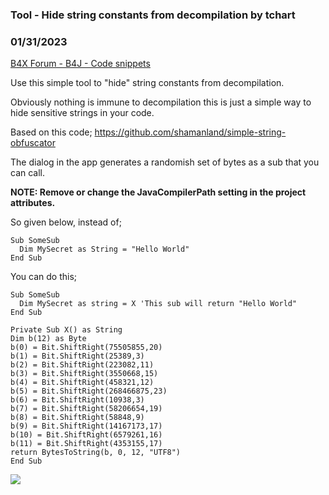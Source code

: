 ### Tool - Hide string constants from decompilation by tchart
### 01/31/2023
[B4X Forum - B4J - Code snippets](https://www.b4x.com/android/forum/threads/145807/)

Use this simple tool to "hide" string constants from decompilation.  
  
Obviously nothing is immune to decompilation this is just a simple way to hide sensitive strings in your code.  
  
Based on this code; <https://github.com/shamanland/simple-string-obfuscator>  
  
The dialog in the app generates a randomish set of bytes as a sub that you can call.  
  
**NOTE: Remove or change the JavaCompilerPath setting in the project attributes.**  
  
So given below, instead of;  
  

```B4X
Sub SomeSub  
  Dim MySecret as String = "Hello World"  
End Sub
```

  
  
You can do this;  
  

```B4X
Sub SomeSub  
  Dim MySecret as string = X 'This sub will return "Hello World"  
End Sub  
  
Private Sub X() as String  
Dim b(12) as Byte  
b(0) = Bit.ShiftRight(75505855,20)  
b(1) = Bit.ShiftRight(25389,3)  
b(2) = Bit.ShiftRight(223082,11)  
b(3) = Bit.ShiftRight(3550668,15)  
b(4) = Bit.ShiftRight(458321,12)  
b(5) = Bit.ShiftRight(268466875,23)  
b(6) = Bit.ShiftRight(10938,3)  
b(7) = Bit.ShiftRight(58206654,19)  
b(8) = Bit.ShiftRight(58848,9)  
b(9) = Bit.ShiftRight(14167173,17)  
b(10) = Bit.ShiftRight(6579261,16)  
b(11) = Bit.ShiftRight(4353155,17)  
return BytesToString(b, 0, 12, "UTF8")  
End Sub
```

  
  
![](https://www.b4x.com/android/forum/attachments/138708)